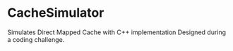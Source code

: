 # CacheSimulator
Simulates Direct Mapped Cache with C++ implementation
Designed during a coding challenge.
